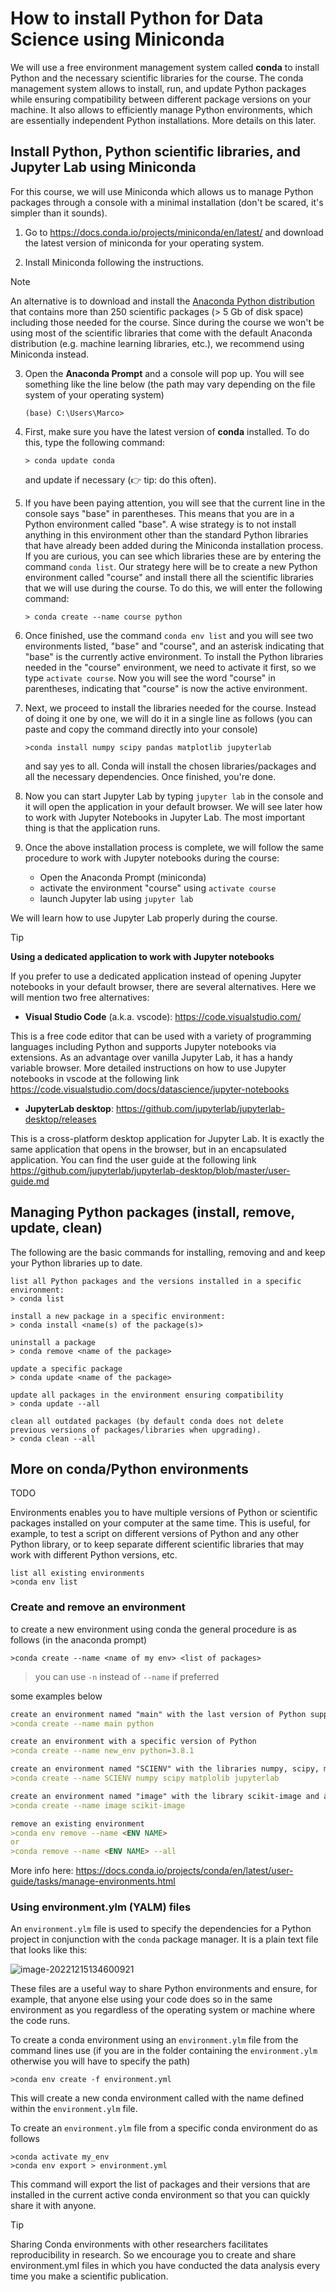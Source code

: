 # How to install Python for Data Science using Miniconda

We will use a free environment management system called **conda** to install Python and the necessary scientific libraries for the course. The conda management system allows to install, run, and update Python packages while ensuring compatibility between different package versions on your machine. It also allows to efficiently manage Python environments, which are essentially independent Python installations. More details on this later.

## Install Python, Python scientific libraries, and Jupyter Lab using Miniconda

For this course, we will use Miniconda which allows us to manage Python packages through a console with a minimal installation (don't be scared, it's simpler than it sounds).

1. Go to https://docs.conda.io/projects/miniconda/en/latest/ and download the latest version of miniconda for your operating system.

2. Install Miniconda following the instructions.

> [!NOTE]
> An alternative is to download and install the [Anaconda Python distribution](https://docs.anaconda.com/free/anaconda/install/) that contains more than 250 scientific packages (> 5 Gb of disk space) including those needed for the course. Since during the course we won't be using most of the scientific libraries that come with the default Anaconda distribution (e.g. machine learning libraries, etc.), we recommend using Miniconda instead.

3. Open the **Anaconda Prompt** and a console will pop up. You will see something like the line below (the path may vary depending on the file system of your operating system)

   ```
   (base) C:\Users\Marco>
   ```

4. First, make sure you have the latest version of **conda** installed. To do this, type the following command:

   ```
   > conda update conda
   ```
   and update if necessary (👉 tip: do this often). 

5. If you have been paying attention, you will see that the current line in the console says "base" in parentheses. This means that you are in a Python environment called "base". A wise strategy is to not install anything in this environment other than the standard Python libraries that have already been added during the Miniconda installation process. If you are curious, you can see which libraries these are by entering the command ``conda list``. Our strategy here will be to create a new Python environment  called "course" and install there all the scientific libraries that we will use during the course. To do this, we will enter the following command:

   ```
   > conda create --name course python
   ```

6. Once finished, use the command ``conda env list`` and you will see two environments listed, "base" and "course", and an asterisk indicating that "base" is the currently active environment. To install the Python libraries needed in the "course" environment, we need to activate it first, so we type ``activate course``. Now you will see the word "course" in parentheses, indicating that "course" is now the active environment.

7. Next, we proceed to install the libraries needed for the course. Instead of doing it one by one, we will do it in a single line as follows (you can paste and copy the command directly into your console)

   ```
   >conda install numpy scipy pandas matplotlib jupyterlab
   ```

   and say yes to all. Conda will install the chosen libraries/packages and all the necessary dependencies. Once finished, you're done.

8. Now you can start Jupyter Lab by typing ``jupyter lab`` in the console and it will open the application in your default browser. We will see later how to work with Jupyter Notebooks in Jupyter Lab. The most important thing is that the application runs.

9. Once the above installation process is complete, we will follow the same procedure to work with Jupyter notebooks during the course:
	- Open the Anaconda Prompt (miniconda)
	- activate the environment "course" using ``activate course``
	- launch Jupyter lab using ``jupyter lab``
	

We will learn how to use Jupyter Lab properly during the course.

> [!TIP]
> **Using a dedicated application to work with Jupyter notebooks**
>
> If you prefer to use a dedicated application instead of opening Jupyter notebooks in your default browser, there are several alternatives. Here we will mention two free alternatives:
>
> - **Visual Studio Code** (a.k.a. vscode):  https://code.visualstudio.com/
>
> This is a free code editor that can be used with a variety of programming languages including Python and supports Jupyter notebooks via extensions. As an advantage over vanilla Jupyter Lab, it has a handy variable browser. More detailed instructions on how to use Jupyter notebooks in vscode at the following link https://code.visualstudio.com/docs/datascience/jupyter-notebooks
>
> - **JupyterLab desktop**: https://github.com/jupyterlab/jupyterlab-desktop/releases
>
> This is a cross-platform desktop application for Jupyter Lab. It is exactly the same application that opens in the browser, but in an encapsulated application. You can find the user guide at the following link https://github.com/jupyterlab/jupyterlab-desktop/blob/master/user-guide.md


## Managing Python packages (install, remove, update, clean)

The following are the basic commands for installing, removing and and keep your Python libraries up to date.

```
list all Python packages and the versions installed in a specific environment:
> conda list

install a new package in a specific environment:
> conda install <name(s) of the package(s)>

uninstall a package
> conda remove <name of the package>

update a specific package
> conda update <name of the package>

update all packages in the environment ensuring compatibility
> conda update --all

clean all outdated packages (by default conda does not delete
previous versions of packages/libraries when upgrading).
> conda clean --all
```




## More on conda/Python environments

TODO

Environments enables you to have multiple versions of Python or scientific packages installed on your computer at the same time. This is useful, for example, to test a script on different versions of Python and any other Python library, or to keep separate different scientific libraries that may work with different Python versions, etc.

```
list all existing environments
>conda env list
```

### Create  and remove an environment

to create a new environment using conda the general procedure is as follows (in the anaconda prompt)

``>conda create --name <name of my env> <list of packages>``

> you can use ``-n`` instead of ``--name`` if preferred 

some examples below

```markdown
create an environment named "main" with the last version of Python supported by conda
>conda create --name main python

create an environment with a specific version of Python
>conda create --name new_env python=3.8.1

create an environment named "SCIENV" with the libraries numpy, scipy, matplolib and jupyterlab (conda will take care of including all the necessary dependencies)
>conda create --name SCIENV numpy scipy matplolib jupyterlab

create an environment named "image" with the library scikit-image and all the neccesary dependencies
>conda create --name image scikit-image

remove an existing environment
>conda env remove --name <ENV NAME>
or
>conda remove --name <ENV NAME> --all
```



More info here: https://docs.conda.io/projects/conda/en/latest/user-guide/tasks/manage-environments.html

### Using environment.ylm (YALM) files

An ``environment.ylm`` file is used to specify the dependencies for a Python project in conjunction with the ``conda`` package manager. It is a plain text file that looks like this:

![image-20221215134600921](https://github.com/marcoalopez/Python_course/blob/main/img/image-20221215134600921.png?raw=true)

These files are a useful way to share Python environments and ensure, for example, that anyone else using your code does so in the same environment as you regardless of the operating system or machine where the code runs. 

To create a conda environment using an ``environment.ylm`` file from the command lines use (if you are in the folder containing the ``environment.ylm`` otherwise you will have to specify the path)

``>conda env create -f environment.yml``

This will create a new conda environment called with the name defined within the ``environment.ylm`` file. 

To create an ``environment.ylm`` file from a specific conda environment do as follows

```
>conda activate my_env
>conda env export > environment.yml
```

This command will export the list of packages and their versions that are installed in the current active conda environment so that you can quickly share it with anyone.

> [!TIP]
> Sharing Conda environments with other researchers facilitates reproducibility in research. So we encourage you to create and share environment.yml files in which you have conducted the data analysis every time you make a scientific publication.
